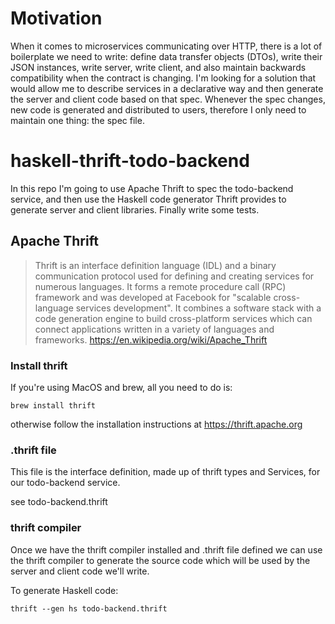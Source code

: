 # Motivation

When it comes to microservices communicating over HTTP, there is a lot of boilerplate we
need to write: define data transfer objects (DTOs), write their JSON instances, write server,
write client, and also maintain backwards compatibility when the contract is changing.
I'm looking for a solution that would allow me to describe services in a declarative way and
then generate the server and client code based on that spec. Whenever the spec changes,
new code is generated and distributed to users, therefore I only need to maintain
one thing: the spec file.

# haskell-thrift-todo-backend

In this repo I'm going to use Apache Thrift to spec the todo-backend service, and then
use the Haskell code generator Thrift provides to generate server and client libraries.
Finally write some tests.

## Apache Thrift

> Thrift is an interface definition language (IDL) and a binary communication protocol
> used for defining and creating services for numerous languages. It forms a remote procedure
> call (RPC) framework and was developed at Facebook for "scalable cross-language services development".
> It combines a software stack with a code generation engine to build cross-platform services
> which can connect applications written in a variety of languages and frameworks.
> https://en.wikipedia.org/wiki/Apache_Thrift

### Install thrift

If you're using MacOS and brew, all you need to do is:

```
brew install thrift
```

otherwise follow the installation instructions at https://thrift.apache.org

### .thrift file

This file is the interface definition, made up of thrift types and Services, for
our todo-backend service.

see todo-backend.thrift

### thrift compiler

Once we have the thrift compiler installed and .thrift file defined we can use
the thrift compiler to generate the source code which will be used by the server
and client code we'll write.

To generate Haskell code:

```
thrift --gen hs todo-backend.thrift
```
